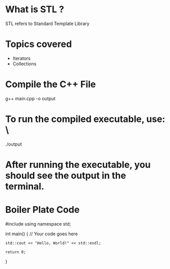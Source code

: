 # What is STL ?
STL refers to Standard Template Library

# Topics covered
<ul>
<li>    Iterators
<li>    Collections
</ul>

# Compile the C++ File
g++ main.cpp -o output

# To run the compiled executable, use: \
./output

# After running the executable, you should see the output in the terminal.

# Boiler Plate Code
#include <iostream>
using namespace std;

int main() {
    // Your code goes here

    std::cout << "Hello, World!" << std::endl;

    return 0;
}
